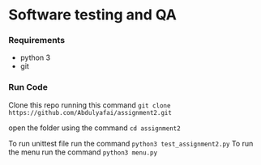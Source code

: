 # Software testing and QA

### Requirements
- python 3
- git

### Run Code

Clone this repo running this command ``` git clone https://github.com/Abdulyafai/assignment2.git ```

open the folder using the command ``` cd assignment2 ```

To run unittest file run the command ``` python3 test_assignment2.py ``` 
To run the menu run the command ``` python3 menu.py ```
